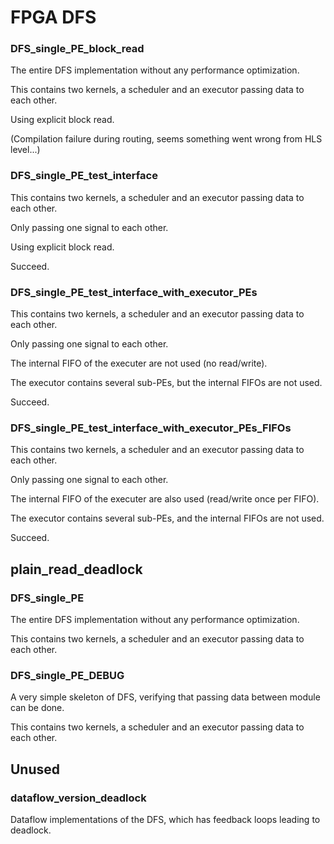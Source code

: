 # FPGA DFS 

### DFS_single_PE_block_read

The entire DFS implementation without any performance optimization. 

This contains two kernels, a scheduler and an executor passing data to each other. 

Using explicit block read. 

(Compilation failure during routing, seems something went wrong from HLS level...)

### DFS_single_PE_test_interface

This contains two kernels, a scheduler and an executor passing data to each other. 

Only passing one signal to each other.

Using explicit block read. 

Succeed.

### DFS_single_PE_test_interface_with_executor_PEs

This contains two kernels, a scheduler and an executor passing data to each other. 

Only passing one signal to each other. 

The internal FIFO of the executer are not used (no read/write).

The executor contains several sub-PEs, but the internal FIFOs are not used. 

Succeed. 

### DFS_single_PE_test_interface_with_executor_PEs_FIFOs

This contains two kernels, a scheduler and an executor passing data to each other. 

Only passing one signal to each other.

The internal FIFO of the executer are also used (read/write once per FIFO).

The executor contains several sub-PEs, and the internal FIFOs are not used. 

Succeed.
## plain_read_deadlock
### DFS_single_PE

The entire DFS implementation without any performance optimization. 

This contains two kernels, a scheduler and an executor passing data to each other. 

### DFS_single_PE_DEBUG

A very simple skeleton of DFS, verifying that passing data between module can be done. 

This contains two kernels, a scheduler and an executor passing data to each other. 

## Unused

### dataflow_version_deadlock

Dataflow implementations of the DFS, which has feedback loops leading to deadlock.